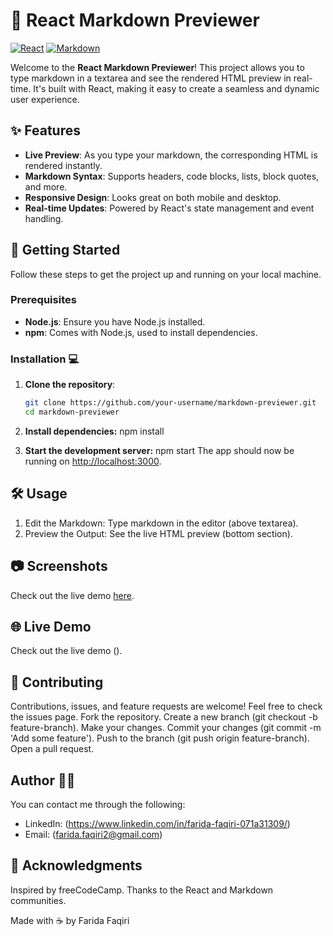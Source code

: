 # 📜 React Markdown Previewer

[![React](https://img.shields.io/badge/React-17.0.2-61DAFB?logo=react&style=for-the-badge)](https://reactjs.org/) [![Markdown](https://img.shields.io/badge/Markdown-Previewer-blue?style=for-the-badge)](https://www.markdownguide.org/)

Welcome to the **React Markdown Previewer**! This project allows you to type markdown in a textarea and see the rendered HTML preview in real-time. It's built with React, making it easy to create a seamless and dynamic user experience.

## ✨ Features

- **Live Preview**: As you type your markdown, the corresponding HTML is rendered instantly.
- **Markdown Syntax**: Supports headers, code blocks, lists, block quotes, and more.
- **Responsive Design**: Looks great on both mobile and desktop.
- **Real-time Updates**: Powered by React's state management and event handling.

## 🚀 Getting Started

Follow these steps to get the project up and running on your local machine.

### Prerequisites

- **Node.js**: Ensure you have Node.js installed.
- **npm**: Comes with Node.js, used to install dependencies.

### Installation 💻

1. **Clone the repository**:
   ```bash
   git clone https://github.com/your-username/markdown-previewer.git
   cd markdown-previewer

2. **Install dependencies:**
   npm install

3. **Start the development server:**
   npm start
The app should now be running on <http://localhost:3000>.

## 🛠️ Usage

1. Edit the Markdown: Type markdown in the editor (above textarea).
2. Preview the Output: See the live HTML preview (bottom section).

## 📷 Screenshots

Check out the live demo [here](./Capture.JPG). 

## 🌐 Live Demo

Check out the live demo ().

## 🤝 Contributing

Contributions, issues, and feature requests are welcome! Feel free to check the issues page.
  Fork the repository.
  Create a new branch (git checkout -b feature-branch).
  Make your changes.
  Commit your changes (git commit -m 'Add some feature').
  Push to the branch (git push origin feature-branch).
  Open a pull request.

## Author 👩‍💻

You can contact me through the following:

- LinkedIn: (<https://www.linkedin.com/in/farida-faqiri-071a31309/>)
- Email: (<farida.faqiri2@gmail.com>)

## 🎉 Acknowledgments

Inspired by freeCodeCamp.
Thanks to the React and Markdown communities.

Made with ☕ by Farida Faqiri
